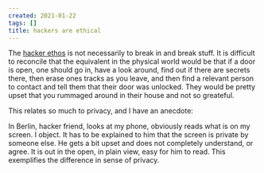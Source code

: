 ```yaml
---
created: 2021-01-22
tags: []
title: hackers are ethical
---
```

   
The [hacker ethos](../www/hacker%20ethos.md) is not necessarily to break in and break stuff. It is difficult to reconcile that the equivalent in the physical world would be that if a door is open, one should go in, have a look around, find out if there are secrets there, then erase ones tracks as you leave, and then find a relevant person to contact and tell them that their door was unlocked. They would be pretty upset that you rummaged around in their house and not so greateful.   
   
This relates so much to privacy, and I have an anecdote:   
   
In Berlin, hacker friend, looks at my phone, obviously reads what is on my screen. I object. It has to be explained to him that the screen is private by someone else. He gets a bit upset and does not completely understand, or agree. It is out in the open, in plain view, easy for him to read. This exemplifies the difference in sense of privacy.
